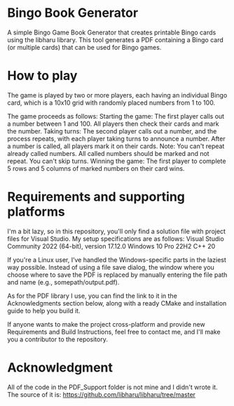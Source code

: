 # Bingo Book Generator

A simple Bingo Game Book Generator that creates printable Bingo cards using the libharu library. This tool generates a PDF containing a Bingo card (or multiple cards) that can be used for Bingo games.

# How to play

The game is played by two or more players, each having an individual Bingo card, which is a 10x10 grid with randomly placed numbers from 1 to 100.

The game proceeds as follows:
	Starting the game: The first player calls out a number between 1 and 100. All players then check their cards and mark the number.
	Taking turns: The second player calls out a number, and the process repeats, with each player taking turns to announce a number. After a number is called, all players mark it on their cards.
	Note: You can't repeat already called numbers. All called numbers should be marked and not repeat. You can't skip turns.
	Winning the game: The first player to complete 5 rows and 5 columns of marked numbers on their card wins.

# Requirements and supporting platforms

I'm a bit lazy, so in this repository, you'll only find a solution file with project files for Visual Studio. My setup specifications are as follows:
	Visual Studio Community 2022 (64-bit), version 17.12.0
	Windows 10 Pro 22H2
	C++ 20

If you're a Linux user, I’ve handled the Windows-specific parts in the laziest way possible. Instead of using a file save dialog, the window where you choose where to save the PDF is replaced by manually entering the file path and name (e.g., somepath/output.pdf).

As for the PDF library I use, you can find the link to it in the Acknowledgments section below, along with a ready CMake and installation guide to help you build it.

If anyone wants to make the project cross-platform and provide new Requirements and Build Instructions, feel free to contact me, and I'll make you a contributor to the repository.

# Acknowledgment

All of the code in the PDF_Support folder is not mine and I didn't wrote it.
The source of it is: https://github.com/libharu/libharu/tree/master
